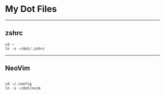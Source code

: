 # My Dot Files

---  
## zshrc
```shell
cd ~
ln -s ~/dot/.zshrc

```

---

## NeoVim
```shell

cd ~/.config
ln -s ~/dot/nvim

```
